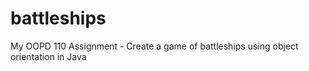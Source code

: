 battleships
===========

My OOPD 110 Assignment - Create a game of battleships using object orientation in Java
